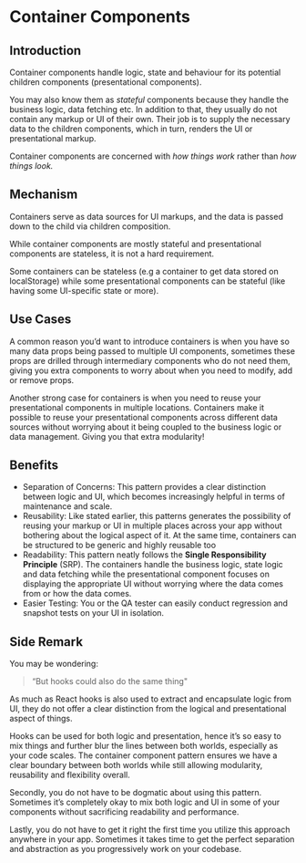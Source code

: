 # Container Components

## Introduction

Container components handle logic, state and behaviour for its potential children components (presentational components).

You may also know them as *stateful* components because they handle the business logic, data fetching etc. In addition to that, they usually do not contain any markup or UI of their own. Their job is to supply the necessary data to the children components, which in turn, renders the UI or presentational markup.

Container components are concerned with *how things work* rather than *how things look.*

## Mechanism

Containers serve as data sources for UI markups, and the data is passed down to the child via children composition. 

While container components are mostly stateful and presentational components are stateless, it is not a hard requirement. 

Some containers can be stateless (e.g  a container to get data stored on localStorage) while some presentational components can be stateful (like having some UI-specific state or more).

## Use Cases

A common reason you’d want to introduce containers is when you have so many data props being passed to multiple UI components, sometimes these props are drilled through intermediary components who do not need them, giving you extra components to worry about when you need to modify, add or remove props. 

 

Another strong case for containers is when you need to reuse your presentational components in multiple locations. Containers make it possible to reuse your presentational components across different data sources without worrying about it being coupled to the business logic or data management. Giving you that extra modularity!

## Benefits

- Separation of Concerns: This pattern provides a clear distinction between logic and UI, which becomes increasingly helpful in terms of maintenance and scale.
- Reusability: Like stated earlier, this patterns generates the possibility of reusing your markup or UI in multiple places across your app without bothering about the logical aspect of it. At the same time, containers can be structured to be generic and highly reusable too
- Readability: This pattern neatly follows the **Single Responsibility Principle** (SRP). The containers handle the business logic, state logic and data fetching while the presentational component focuses on displaying the appropriate UI without worrying where the data comes from or how the data comes.
- Easier Testing: You or the QA tester can easily conduct regression and snapshot tests on your UI in isolation.

## Side Remark

You may be wondering: 

> “But hooks could also do the same thing"
> 

As much as React hooks is also used to extract and encapsulate logic from UI, they do not offer a clear distinction from the logical and presentational aspect of things. 

Hooks can be used for both logic and presentation, hence it’s so easy to mix things and further blur the lines between both worlds, especially as your code scales. The container component pattern ensures we have a clear boundary between both worlds while still allowing modularity, reusability and flexibility overall.

Secondly, you do not have to be dogmatic about using this pattern. Sometimes it’s completely okay to mix both logic and UI in some of your components without sacrificing readability and performance. 

Lastly, you do not have to get it right the first time you utilize this approach anywhere in your app. Sometimes it takes time to get the perfect separation and abstraction as you progressively work on your codebase.
